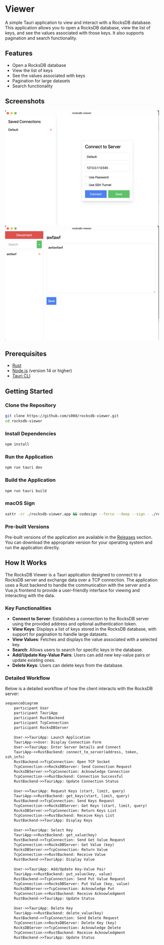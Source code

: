 # Viewer

A simple Tauri application to view and interact with a RocksDB database. This application allows you to open a RocksDB database, view the list of keys, and see the values associated with those keys. It also supports pagination and search functionality.

## Features

- Open a RocksDB database
- View the list of keys
- See the values associated with keys
- Pagination for large datasets
- Search functionality

## Screenshots

![Screenshot 1](https://raw.githubusercontent.com/s00d/RocksDBFusion/main/rocksdb-viewer/img/img1.png)
![Screenshot 2](https://raw.githubusercontent.com/s00d/RocksDBFusion/main/rocksdb-viewer/img/img2.png)

## Prerequisites

- [Rust](https://www.rust-lang.org/tools/install)
- [Node.js](https://nodejs.org/) (version 14 or higher)
- [Tauri CLI](https://tauri.app/v1/guides/getting-started/prerequisites#installing-tauri-cli)

## Getting Started

### Clone the Repository

```bash
git clone https://github.com/s00d/rocksdb-viewer.git
cd rocksdb-viewer
```

### Install Dependencies

```bash
npm install
```

### Run the Application

```bash
npm run tauri dev
```

### Build the Application

```bash
npm run tauri build
```

### macOS Sign

```bash
xattr -cr ./rocksdb-viewer.app && codesign --force --deep --sign - ./rocksdb-viewer.app
```

### Pre-built Versions

Pre-built versions of the application are available in the [Releases](https://github.com/s00d/RocksDBFusion/releases) section. You can download the appropriate version for your operating system and run the application directly.

## How It Works

The RocksDB Viewer is a Tauri application designed to connect to a RocksDB server and exchange data over a TCP connection. The application uses a Rust backend to handle the communication with the server and a Vue.js frontend to provide a user-friendly interface for viewing and interacting with the data.

### Key Functionalities

- **Connect to Server**: Establishes a connection to the RocksDB server using the provided address and optional authentication token.
- **View Keys**: Displays a list of keys stored in the RocksDB database, with support for pagination to handle large datasets.
- **View Values**: Fetches and displays the value associated with a selected key.
- **Search**: Allows users to search for specific keys in the database.
- **Add/Update Key-Value Pairs**: Users can add new key-value pairs or update existing ones.
- **Delete Keys**: Users can delete keys from the database.

### Detailed Workflow

Below is a detailed workflow of how the client interacts with the RocksDB server:

```mermaid
sequenceDiagram
    participant User
    participant TauriApp
    participant RustBackend
    participant TcpConnection
    participant RocksDBServer

    User->>TauriApp: Launch Application
    TauriApp->>User: Display Connection Form
    User->>TauriApp: Enter Server Details and Connect
    TauriApp->>RustBackend: connect_to_server(address, token, ssh_info)
    RustBackend->>TcpConnection: Open TCP Socket
    TcpConnection->>RocksDBServer: Send Connection Request
    RocksDBServer->>TcpConnection: Acknowledge Connection
    TcpConnection->>RustBackend: Connection Successful
    RustBackend->>TauriApp: Update Connection Status

    User->>TauriApp: Request Keys (start, limit, query)
    TauriApp->>RustBackend: get_keys(start, limit, query)
    RustBackend->>TcpConnection: Send Keys Request
    TcpConnection->>RocksDBServer: Get Keys (start, limit, query)
    RocksDBServer->>TcpConnection: Return Keys List
    TcpConnection->>RustBackend: Receive Keys List
    RustBackend->>TauriApp: Display Keys

    User->>TauriApp: Select Key
    TauriApp->>RustBackend: get_value(key)
    RustBackend->>TcpConnection: Send Get Value Request
    TcpConnection->>RocksDBServer: Get Value (key)
    RocksDBServer->>TcpConnection: Return Value
    TcpConnection->>RustBackend: Receive Value
    RustBackend->>TauriApp: Display Value

    User->>TauriApp: Add/Update Key-Value Pair
    TauriApp->>RustBackend: put_value(key, value)
    RustBackend->>TcpConnection: Send Put Value Request
    TcpConnection->>RocksDBServer: Put Value (key, value)
    RocksDBServer->>TcpConnection: Acknowledge Put
    TcpConnection->>RustBackend: Receive Acknowledgment
    RustBackend->>TauriApp: Update Status

    User->>TauriApp: Delete Key
    TauriApp->>RustBackend: delete_value(key)
    RustBackend->>TcpConnection: Send Delete Request
    TcpConnection->>RocksDBServer: Delete Key (key)
    RocksDBServer->>TcpConnection: Acknowledge Delete
    TcpConnection->>RustBackend: Receive Acknowledgment
    RustBackend->>TauriApp: Update Status
```